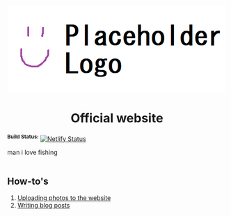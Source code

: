 <div align="center">
  <img src="https://github.com/Governators3361/website/blob/main/src/assets/images/logo.png">
  <h1>Official website</h1>
</div>

<b><sup>Build Status:</sup></b>
[![Netlify Status](https://api.netlify.com/api/v1/badges/dad463e0-d0df-47e9-9038-e83bdfd15eea/deploy-status)](https://app.netlify.com/sites/quique/deploys)

man i love fishing
<br><br>

## How-to's
1. [Uploading photos to the website](#)
2. [Writing blog posts](#)
